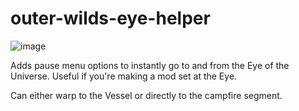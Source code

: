 # outer-wilds-eye-helper

![image](https://github.com/xen-42/outer-wilds-eye-helper/assets/22628069/6e9ebb4f-d054-4221-9f46-857240871cd0)

Adds pause menu options to instantly go to and from the Eye of the Universe. Useful if you're making a mod set at the Eye.

Can either warp to the Vessel or directly to the campfire segment.
